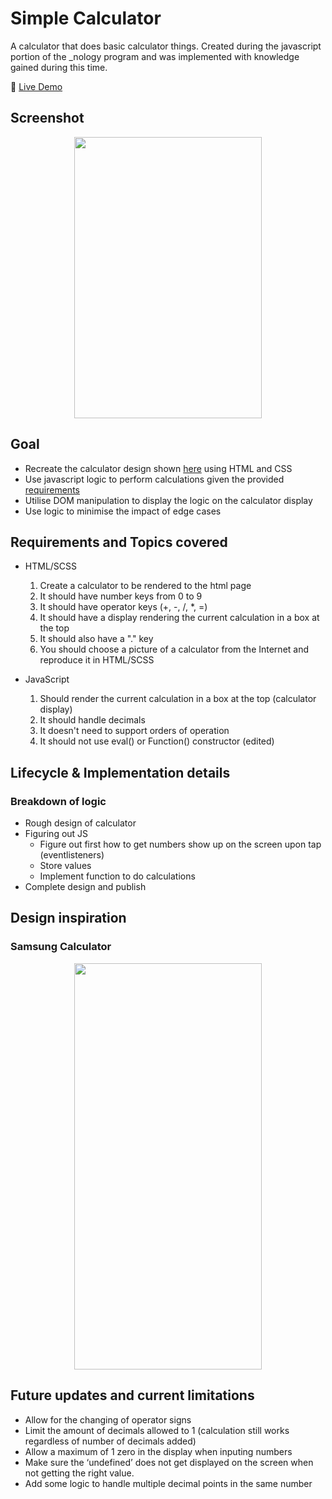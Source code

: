 # Simple Calculator

A calculator that does basic calculator things. Created during the javascript portion of the \_nology program and was implemented with knowledge gained during this time.

🔗 [Live Demo](https://erikryan-s.github.io/calculator-project/)

## Screenshot

<p align="center">
    <img src="https://i.gyazo.com/7ca5867f8910a9c26399a55dd4a9b555.png" width="300" height="450">
</p>

## Goal

-   Recreate the calculator design shown [here](#samsung-calculator) using HTML and CSS
-   Use javascript logic to perform calculations given the provided [requirements](#requirements-and-topics-covered)
-   Utilise DOM manipulation to display the logic on the calculator display
-   Use logic to minimise the impact of edge cases

## Requirements and Topics covered

-   HTML/SCSS

    1. Create a calculator to be rendered to the html page
    1. It should have number keys from 0 to 9
    1. It should have operator keys (+, -, /, \*, =)
    1. It should have a display rendering the current calculation in a box at the top
    1. It should also have a "." key
    1. You should choose a picture of a calculator from the Internet and reproduce it in HTML/SCSS

-   JavaScript

    1. Should render the current calculation in a box at the top (calculator display)
    1. It should handle decimals
    1. It doesn't need to support orders of operation
    1. It should not use eval() or Function() constructor (edited)

## Lifecycle & Implementation details

### Breakdown of logic

-   Rough design of calculator
-   Figuring out JS
    -   Figure out first how to get numbers show up on the screen upon tap (eventlisteners)
    -   Store values
    -   Implement function to do calculations
-   Complete design and publish

## Design inspiration

### Samsung Calculator

<p align="center">
    <img src="https://i.gyazo.com/e840e9209adbc000cd5df36a040fa1f0.png" width="300" height="650">
</p>

## Future updates and current limitations

-   Allow for the changing of operator signs
-   Limit the amount of decimals allowed to 1 (calculation still works regardless of number of decimals added)
-   Allow a maximum of 1 zero in the display when inputing numbers
-   Make sure the ‘undefined’ does not get displayed on the screen when not getting the right value.
-   Add some logic to handle multiple decimal points in the same number

